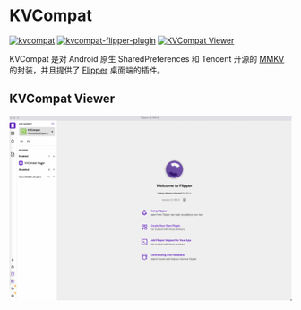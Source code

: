 # KVCompat

[![kvcompat](https://img.shields.io/badge/kvcompat-1.0.1-brightgreen.svg)](https://central.sonatype.com/artifact/io.github.porum/kvcompat/1.0.1)
[![kvcompat-flipper-plugin](https://img.shields.io/badge/kvcompat--flipper--plugin-1.0.1-brightgreen.svg)](https://central.sonatype.com/artifact/io.github.porum/kvcompat-flipper-plugin/1.0.1)
[![KVCompat Viewer](https://img.shields.io/badge/flipper--plugin--kvcompat-1.0.1-blueviolet.svg)](https://www.npmjs.com/package/flipper-plugin-kvcompat)

KVCompat 是对 Android 原生 SharedPreferences 和 Tencent 开源的 [MMKV](https://github.com/Tencent/MMKV) 的封装，并且提供了 [Flipper](https://github.com/facebook/flipper) 桌面端的插件。

## KVCompat Viewer

![screenshot](./readme_assets/screenshot.gif)

